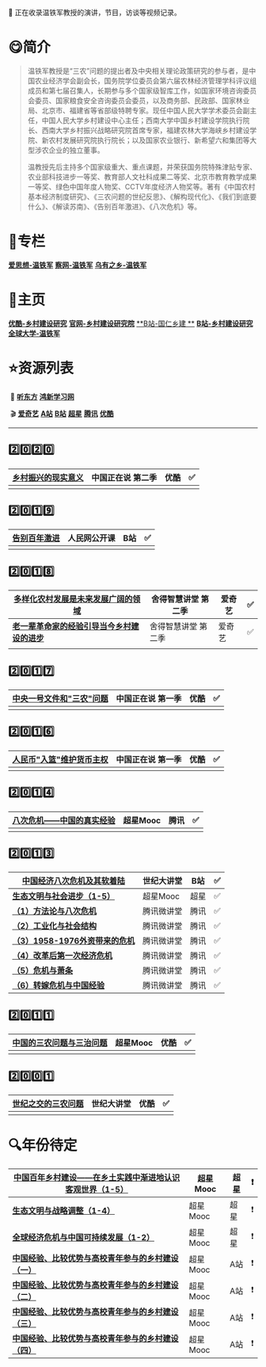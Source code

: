 :loudspeaker: 正在收录温铁军教授的演讲，节目，访谈等视频记录。



# :yum:简介

> 温铁军教授是“三农”问题的提出者及中央相关理论政策研究的参与者，是中国农业经济学会副会长，国务院学位委员会第六届农林经济管理学科评议组成员和第七届召集人，长期参与多个国家级智库工作，如国家环境咨询委员会委员、国家粮食安全咨询委员会委员，以及商务部、民政部、国家林业局、北京市、福建省等省部级特聘专家。现任中国人民大学学术委员会副主任，中国人民大学乡村建设中心主任；西南大学中国乡村建设学院执行院长、西南大学乡村振兴战略研究院首席专家，福建农林大学海峡乡村建设学院、新农村发展研究院执行院长；以及国家农业银行、新希望六和集团等大型涉农企业的独立董事。
>
> 温教授先后主持多个国家级重大、重点课题，并荣获国务院特殊津贴专家、农业部科技进步一等奖、教育部人文社科成果二等奖、北京市教育教学成果一等奖、绿色中国年度人物奖、CCTV年度经济人物奖等。著有《中国农村基本经济制度研究》、《三农问题的世纪反思》、《解构现代化》、《我们到底要什么》、《解读苏南》、《告别百年激进》、《八次危机》等。



# :book:专栏

[**爱思想-温铁军**](http://www.aisixiang.com/thinktank/wentiejun.html)		[**察网-温铁军**](http://www.cwzg.cn/column/wentiejun.html)		[**乌有之乡-温铁军**](http://www.wyzxwk.com/author/c3/130.html)



# :pushpin:主页

[**优酷-乡村建设研究**](https://i.youku.com/ruralstudies)		[**官网-乡村建设研究院**](http://www.ruralstudies.com/)		[**B站-国仁乡建	**](https://space.bilibili.com/492753564)	[**B站-乡村建设研究**](https://space.bilibili.com/531452481)		[**全球大学-温铁军**](https://our-global-u.org/oguorg/zhs/%e6%b8%a9%e9%93%81%e5%86%9b-2/) 



# :star:资源列表

​	:musical_note:	[**听东方**](http://www.tingdongfang.com/)		[**鸿新学习网**](https://www.hhxin.com/)

​	:clapper:	[**爱奇艺**](https://www.iqiyi.com/)		[**A站**](https://www.acfun.cn/)		[**B站**](https://www.bilibili.com/)		[**超星**](http://mooc.chaoxing.com/)		[**腾讯**](https://v.qq.com/)		[**优酷**](https://www.youku.com/)

------

## :two::zero::two::zero:

| [**乡村振兴的现实意义**](https://v.youku.com/v_show/id_XNDc4NjcxNTI3Mg) | 中国正在说 第二季 | 优酷 | :white_check_mark: |
| ------------------------------------------------------------ | ----------------- | ---- | ------------------ |
|                                                              |                   |      |                    |

## :two::zero::one::nine:

| [**告别百年激进**](https://www.bilibili.com/video/BV1qT4y1u7qm) | 人民网公开课 | B站  | :white_check_mark: |
| ------------------------------------------------------------ | ------------ | ---- | ------------------ |
|                                                              |              |      |                    |

## :two::zero::one::eight:

| [**多样化农村发展是未来发展广阔的领域**](https://www.iqiyi.com/v_19rr61xdvw.html) | 舍得智慧讲堂 第二季 | 爱奇艺 | :white_check_mark: |
| ------------------------------------------------------------ | ------------------- | ------ | ------------------ |
| [**老一辈革命家的经验引导当今乡村建设的进步**](https://www.iqiyi.com/v_19rr6fumtc.html) | 舍得智慧讲堂 第二季 | 爱奇艺 | :white_check_mark: |
|                                                              |                     |        |                    |

## :two::zero::one::seven:

| [**中央一号文件和"三农"问题**](https://v.youku.com/v_show/id_XMjY0NjExMzczMg) | 中国正在说 第一季 | 优酷 | :white_check_mark: |
| ------------------------------------------------------------ | ----------------- | ---- | ------------------ |
|                                                              |                   |      |                    |

## :two::zero::one::six:

| [**人民币"入篮"维护货币主权**](https://v.youku.com/v_show/id_XMTg0NjQxNDg0OA) | 中国正在说 第一季 | 优酷 | :white_check_mark: |
| ------------------------------------------------------------ | ----------------- | ---- | ------------------ |
|                                                              |                   |      |                    |

## :two::zero::one::four:

| [**八次危机——中国的真实经验**](https://v.qq.com/x/page/w01337w02v2.html) | 超星Mooc | 腾讯 | :white_check_mark: |
| ------------------------------------------------------------ | -------- | ---- | ------------------ |
|                                                              |          |      |                    |

## :two::zero::one::three:

| [**中国经济八次危机及其软着陆**](https://www.bilibili.com/video/BV1ox411P7YH) | 世纪大讲堂 | B站  | :white_check_mark: |
| ------------------------------------------------------------ | ---------- | ---- | ------------------ |
| [**生态文明与社会进步（1-5）**](http://mooc1.chaoxing.com/course/85204.html) | 超星Mooc   | 超星 | :white_check_mark: |
| [**（1）方法论与八次危机**](https://v.qq.com/x/cover/7zt740avrgy569w/e00128o3qeq.html) | 腾讯微讲堂 | 腾讯 | :white_check_mark: |
| [**（2）工业化与社会结构**](https://v.qq.com/x/cover/7zt740avrgy569w/j00127crnb4.html) | 腾讯微讲堂 | 腾讯 | :white_check_mark: |
| [**（3）1958-1976外资带来的危机**](https://v.qq.com/x/cover/7zt740avrgy569w/a0012kb5wqu.html) | 腾讯微讲堂 | 腾讯 | :white_check_mark: |
| [**（4）改革后第一次经济危机**](https://v.qq.com/x/cover/7zt740avrgy569w/b00125vkuye.html) | 腾讯微讲堂 | 腾讯 | :white_check_mark: |
| [**（5）危机与萧条**](https://v.qq.com/x/cover/7zt740avrgy569w/q0012o2i87t.html) | 腾讯微讲堂 | 腾讯 | :white_check_mark: |
| [**（6）转嫁危机与中国经验**](https://v.qq.com/x/cover/7zt740avrgy569w/z00125w1864.html) | 腾讯微讲堂 | 腾讯 | :white_check_mark: |

## :two::zero::one::one:

| [**中国的三农问题与三治问题**](https://v.youku.com/v_show/id_XMTI5ODE0Mjc2MA) | 超星Mooc | 优酷 | :white_check_mark: |
| ------------------------------------------------------------ | -------- | ---- | ------------------ |
|                                                              |          |      |                    |

## :two::zero::zero::one:

| [**世纪之交的三农问题**](https://v.youku.com/v_show/id_XMzA0NjQ5MTc0OA) | 世纪大讲堂 | 优酷 | :white_check_mark: |
| ------------------------------------------------------------ | ---------- | ---- | ------------------ |
|                                                              |            |      |                    |

# :mag:年份待定

| [**中国百年乡村建设——在乡土实践中渐进地认识客观世界（1-5）**](http://mooc.chaoxing.com/nodedetailcontroller/visitnodedetail?knowledgeId=865300) | 超星Mooc | 超星 | :heavy_exclamation_mark: |
| ------------------------------------------------------------ | -------- | ---- | ------------------------ |
| [**生态文明与战略调整（1-4）**](http://mooc1.chaoxing.com/course/136232.html) | 超星Mooc | 超星 | :heavy_exclamation_mark: |
| [**全球经济危机与中国可持续发展（1-2）**](http://mooc1.chaoxing.com/course/1410333.html) | 超星Mooc | 超星 | :heavy_exclamation_mark: |
| [**中国经验、比较优势与高校青年参与的乡村建设（一）**](https://www.acfun.cn/v/ac10517323) | 超星Mooc | A站  | :heavy_exclamation_mark: |
| [**中国经验、比较优势与高校青年参与的乡村建设（二）**](https://www.acfun.cn/v/ac10517329) | 超星Mooc | A站  | :heavy_exclamation_mark: |
| [**中国经验、比较优势与高校青年参与的乡村建设（三）**](https://www.acfun.cn/v/ac10517330) | 超星Mooc | A站  | :heavy_exclamation_mark: |
| [**中国经验、比较优势与高校青年参与的乡村建设（四）**](https://www.acfun.cn/v/ac10517334) | 超星Mooc | A站  | :heavy_exclamation_mark: |

